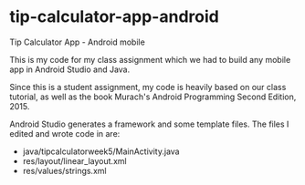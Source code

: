 # tip-calculator-app-android
Tip Calculator App - Android mobile

This is my code for my class assignment which we had to build any mobile app in Android Studio and Java.

Since this is a student assignment, my code is heavily based on our class tutorial, as well as the book Murach's Android Programming Second Edition, 2015.

Android Studio generates a framework and some template files.  The files I edited and wrote code in are:
- java/tipcalculatorweek5/MainActivity.java
- res/layout/linear_layout.xml
- res/values/strings.xml

